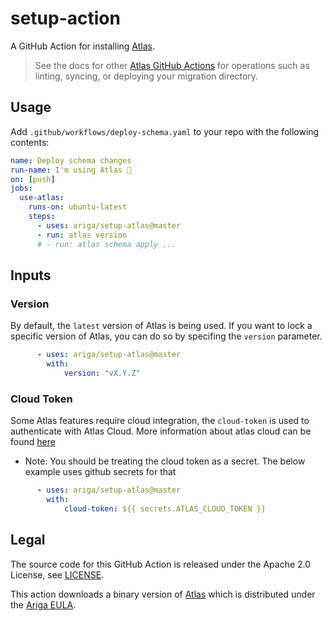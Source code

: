 # setup-action

A GitHub Action for installing [Atlas](https://github.com/ariga/atlas).

> See the docs for other [Atlas GitHub Actions](https://atlasgo.io/integrations/github-actions) for operations such as linting, syncing, or deploying your migration directory. 

## Usage

Add `.github/workflows/deploy-schema.yaml` to your repo with the following contents:

```yaml
name: Deploy schema changes
run-name: I'm using Atlas 🚀
on: [push]
jobs:
  use-atlas:
    runs-on: ubuntu-latest
    steps:
      - uses: ariga/setup-atlas@master
      - run: atlas version
      # - run: atlas schema apply ... 
```

## Inputs

### Version

By default, the `latest` version of Atlas is being used. If you want to lock a specific version of Atlas, you can do so by specifing the `version` parameter.

```yaml
      - uses: ariga/setup-atlas@master
        with:
            version: "vX.Y.Z"
```
### Cloud Token

Some Atlas features require cloud integration, the `cloud-token` is used to authenticate with Atlas Cloud. More information about atlas cloud can be found [here](https://atlasgo.io/cloud/getting-started)

- Note: You should be treating the cloud token as a secret. The below example uses github secrets for that
```yaml
      - uses: ariga/setup-atlas@master
        with:
            cloud-token: ${{ secrets.ATLAS_CLOUD_TOKEN }}
```

## Legal

The source code for this GitHub Action is released under the Apache 2.0
License, see [LICENSE](LICENSE).

This action downloads a binary version of [Atlas](https://atlasgo.io) which
is distributed under the [Ariga EULA](https://ariga.io/legal/atlas/eula).